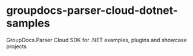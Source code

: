 # groupdocs-parser-cloud-dotnet-samples
 GroupDocs.Parser Cloud SDK for .NET examples, plugins and showcase projects

